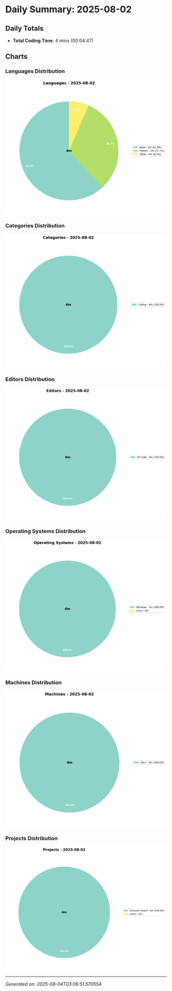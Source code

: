 # Daily Summary: 2025-08-02

## Daily Totals
- **Total Coding Time**: 4 mins (00:04:47)

## Charts

### Languages Distribution
![Languages](/charts/languages_-_2025-08-02.png)

### Categories Distribution
![Categories](/charts/categories_-_2025-08-02.png)

### Editors Distribution
![Editors](/charts/editors_-_2025-08-02.png)

### Operating Systems Distribution
![Operating Systems](/charts/operating_systems_-_2025-08-02.png)

### Machines Distribution
![Machines](/charts/machines_-_2025-08-02.png)

### Projects Distribution
![Projects](/charts/projects_-_2025-08-02.png)

---
*Generated on: 2025-08-04T03:06:51.570554*
